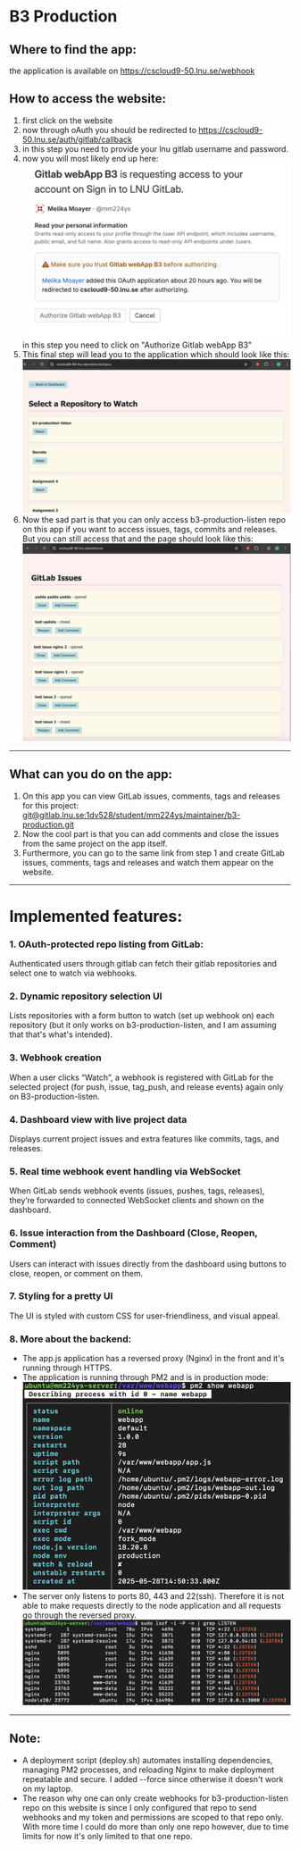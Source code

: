 # B3 Production

## Where to find the app:
the application is available on https://cscloud9-50.lnu.se/webhook

## How to access the website:
1. first click on the website
2. now through oAuth you should be redirected to https://cscloud9-50.lnu.se/auth/gitlab/callback
3. in this step you need to provide your lnu gitlab username and password.
4. now you will most likely end up here:
![auth page](screenshots/authorize.png)
in this step you need to click on "Authorize Gitlab webApp B3"
5. This final step will lead you to the application which should look like this:
![repo page](screenshots/repos.png)
6. Now the sad part is that you can only access b3-production-listen repo on this app if you want to access issues, tags, commits and releases. But you can still access that and the page should look like this:
![webapp page](screenshots/webapp.png)
-------------------------------------------------------
## What can you do on the app:
1. On this app you can view GitLab issues, comments, tags and releases for this project: [git@gitlab.lnu.se:1dv528/student/mm224ys/maintainer/b3-production.git](https://)
2. Now the cool part is that you can add comments and close the issues from the same project on the app itself.
3. Furthermore, you can go to the same link from step 1 and create GitLab issues, comments, tags and releases and watch them appear on the website.
----------------------------------------------------
# Implemented features:
### 1. OAuth-protected repo listing from GitLab:
Authenticated users through gitlab can fetch their gitlab repositories and select one to watch via webhooks.
### 2. Dynamic repository selection UI
Lists repositories with a form button to watch (set up webhook on) each repository (but it only works on b3-production-listen, and I am assuming that that's what's intended).
### 3. Webhook creation
 When a user clicks “Watch”, a webhook is registered with GitLab for the selected project (for push, issue, tag_push, and release events) again only on B3-production-listen.
### 4. Dashboard view with live project data
Displays current project issues and extra features like commits, tags, and releases.
### 5. Real time webhook event handling via WebSocket
When GitLab sends webhook events (issues, pushes, tags, releases), they’re forwarded to connected WebSocket clients and shown on the dashboard.
### 6. Issue interaction from the Dashboard (Close, Reopen, Comment)
Users can interact with issues directly from the dashboard using buttons to close, reopen, or comment on them.
### 7. Styling for a pretty UI
The UI is styled with custom CSS for user-friendliness, and visual appeal.
### 8. More about the backend:
- The app.js application has a reversed proxy (Nginx) in the front and it's running through HTTPS.
- The application is running through PM2 and is in production mode:
![pm2](screenshots/pm2&Production.png)
- The server only listens to ports 80, 443 and 22(ssh). Therefore it is not able to make requests directly to the node application and all requests go through the reversed proxy.
![listen](screenshots/Listen.png)

-------------------------------------------------------------

## Note:
- A deployment script (deploy.sh) automates installing dependencies, managing PM2 processes, and reloading Nginx to make deployment repeatable and secure. I added --force since otherwise it doesn't work on my laptop.
- The reason why one can only create webhooks for b3-production-listen repo on this website is since I only configured that repo to send webhooks and my token and permissions are scoped to that repo only. With more time I could do more than only one repo however, due to time limits for now it's only limited to that one repo.